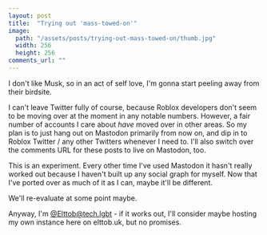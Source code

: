 ```yaml
---
layout: post
title:  "Trying out 'mass-towed-on'"
image:
  path: "/assets/posts/trying-out-mass-towed-on/thumb.jpg"
  width: 256
  height: 256
comments_url: ""
---
```


I don't like Musk, so in an act of self love, I'm gonna start peeling away from
their birdsite.

I can't leave Twitter fully of course, because Roblox developers don't seem to
be moving over at the moment in any notable numbers. However, a fair number of
accounts I care about *have* moved over in other areas. So my plan is to just
hang out on Mastodon primarily from now on, and dip in to Roblox Twitter / any
other Twitters whenever I need to. I'll also switch over the comments URL for
these posts to live on Mastodon, too.

This is an experiment. Every other time I've used Mastodon it hasn't really
worked out because I haven't built up any social graph for myself. Now that I've
ported over as much of it as I can, maybe it'll be different.

We'll re-evaluate at some point maybe.

Anyway, I'm [@Elttob@tech.lgbt](https://tech.lgbt/@Elttob) - if it works out,
I'll consider maybe hosting my own instance here on elttob.uk, but no promises.